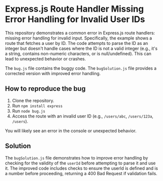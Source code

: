 # Express.js Route Handler Missing Error Handling for Invalid User IDs

This repository demonstrates a common error in Express.js route handlers: missing error handling for invalid input.  Specifically, the example shows a route that fetches a user by ID.  The code attempts to parse the ID as an integer but doesn't handle cases where the ID is not a valid integer (e.g., it's a string, contains non-numeric characters, or is null/undefined). This can lead to unexpected behavior or crashes.

The `bug.js` file contains the buggy code.  The `bugSolution.js` file provides a corrected version with improved error handling.

## How to reproduce the bug

1. Clone the repository.
2. Run `npm install express`
3. Run `node bug.js`
4. Access the route with an invalid user ID (e.g., `/users/abc`, `/users/123a`, `/users`).

You will likely see an error in the console or unexpected behavior.

## Solution

The `bugSolution.js` file demonstrates how to improve error handling by checking for the validity of the `userId` before attempting to parse it and use it. The improved code includes checks to ensure the userId is defined and is a number before proceeding, returning a 400 Bad Request if validation fails.